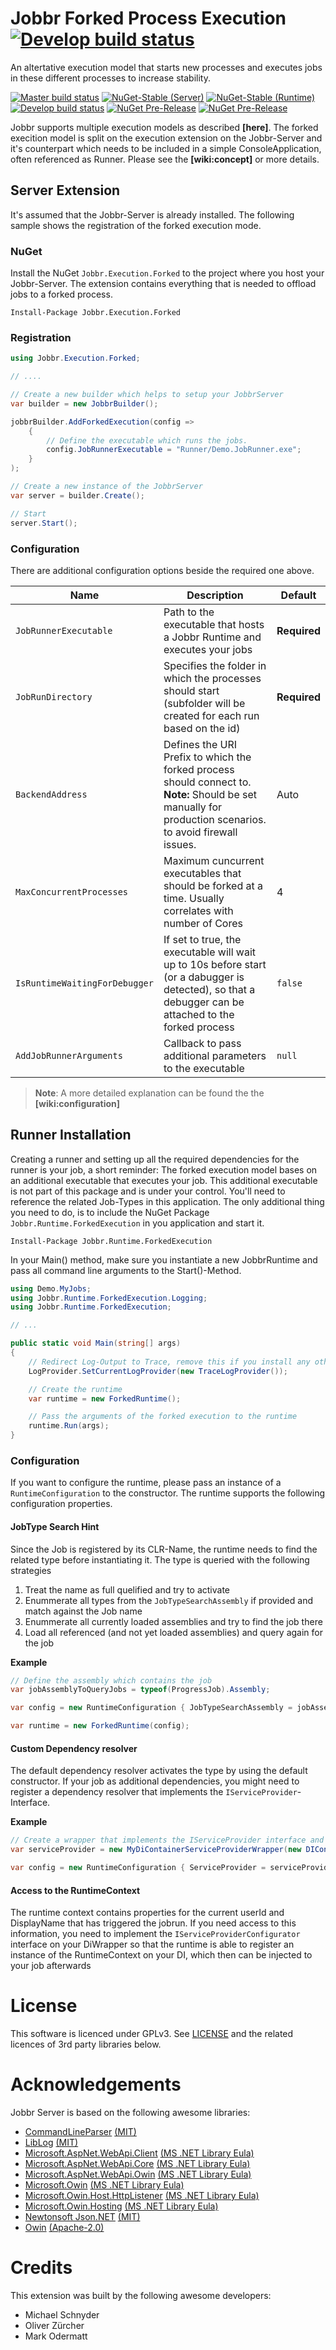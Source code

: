 # Jobbr Forked Process Execution [![Develop build status][execution-forked-badge-build-develop]][execution-forked-link-build]
An altertative execution model that starts new processes and executes jobs in these different processes to increase stability.

[![Master build status][execution-forked-badge-build-master]][execution-forked-link-build] 
[![NuGet-Stable (Server)][execution-forked-server-badge-nuget]][execution-forked-server-link-nuget]
[![NuGet-Stable (Runtime)][execution-forked-runtime-badge-nuget]][execution-forked-runtime-link-nuget]<br/> 
[![Develop build status][execution-forked-badge-build-develop]][execution-forked-link-build] 
[![NuGet Pre-Release][execution-forked-server-badge-nuget-pre]][execution-forked-server-link-nuget] 
[![NuGet Pre-Release][execution-forked-runtime-badge-nuget-pre]][execution-forked-runtime-link-nuget]

Jobbr supports multiple execution models as described **[here]**. The forked execition model is split on the execution extension on the Jobbr-Server and it's counterpart which needs to be included in a simple ConsoleApplication, often referenced as Runner. Please see the **[wiki:concept]** or more details.

## Server Extension
It's assumed that the Jobbr-Server is already installed. The following sample shows the registration of the forked execution mode.

### NuGet
Install the NuGet `Jobbr.Execution.Forked` to the project where you host your Jobbr-Server. The extension contains everything that is needed to offload jobs to a forked process.

	Install-Package Jobbr.Execution.Forked


### Registration
```c#
using Jobbr.Execution.Forked;

// ....

// Create a new builder which helps to setup your JobbrServer
var builder = new JobbrBuilder();

jobbrBuilder.AddForkedExecution(config =>
    {
        // Define the executable which runs the jobs. 
        config.JobRunnerExecutable = "Runner/Demo.JobRunner.exe";
    }
);

// Create a new instance of the JobbrServer
var server = builder.Create();

// Start
server.Start();
```

### Configuration
There are additional configuration options beside the required one above.

| Name | Description | Default |
| ---- | ----------- | ------- |
|`JobRunnerExecutable` | Path to the executable that hosts a Jobbr Runtime and executes your jobs | **Required** |
|`JobRunDirectory` | Specifies the folder in which the processes should start (subfolder will be created for each run based on the id) | **Required** |
|`BackendAddress` | Defines the URI Prefix to which the forked process should connect to. <br>**Note:** Should be set manually for production scenarios. to avoid firewall issues.  | Auto |
|`MaxConcurrentProcesses` | Maximum cuncurrent executables that should be forked at a time. Usually correlates with number of Cores | 4 |
|`IsRuntimeWaitingForDebugger` | If set to true, the executable will wait up to 10s before start (or a dabugger is detected), so that a debugger can be attached to the forked process | `false` |
|`AddJobRunnerArguments` | Callback to pass additional parameters to the executable | `null` |
> **Note**: A more detailed explanation can be found the the **[wiki:configuration]**

## Runner Installation
Creating a runner and setting up all the required dependencies for the runner is your job, a short reminder: The forked execution model bases on an additional executable that executes your job. This additional executable is not part of this package and is under your control. You'll need to reference the related Job-Types in this application. The only additional thing you need to do, is to include the NuGet Package `Jobbr.Runtime.ForkedExecution` in you application and start it.

    Install-Package Jobbr.Runtime.ForkedExecution

In your Main() method, make sure you instantiate a new JobbrRuntime and pass all command line arguments to the Start()-Method.

```c#
using Demo.MyJobs;
using Jobbr.Runtime.ForkedExecution.Logging;
using Jobbr.Runtime.ForkedExecution;

// ...

public static void Main(string[] args)
{
    // Redirect Log-Output to Trace, remove this if you install any other Log-Framework
    LogProvider.SetCurrentLogProvider(new TraceLogProvider());

    // Create the runtime
    var runtime = new ForkedRuntime();

    // Pass the arguments of the forked execution to the runtime
    runtime.Run(args);
}
```

### Configuration
If you want to configure the runtime, please pass an instance of a `RuntimeConfiguration` to the constructor. The runtime supports the following configuration properties.

#### JobType Search Hint
Since the Job is registered by its CLR-Name, the runtime needs to find the related type before instantiating it. The type is queried with the following strategies
1. Treat the name as full quelified and try to activate
2. Enummerate all types from the `JobTypeSearchAssembly` if provided and match against the Job name
3. Enummerate all currently loaded assemblies and try to find the job there
4. Load all referenced (and not yet loaded assemblies) and query again for the job

**Example**
```c#
// Define the assembly which contains the job
var jobAssemblyToQueryJobs = typeof(ProgressJob).Assembly;

var config = new RuntimeConfiguration { JobTypeSearchAssembly = jobAssemblyToQueryJobs };

var runtime = new ForkedRuntime(config);
```

#### Custom Dependency resolver
The default dependency resolver activates the type by using the default constructor. If your job as additional dependencies, you might need to register a dependency resolver that implements the `IServiceProvider`-Interface.

**Example**
```c#
// Create a wrapper that implements the IServiceProvider interface and delegates the calls to the used DI
var serviceProvider = new MyDiContainerServiceProviderWrapper(new DIContainer());

var config = new RuntimeConfiguration { ServiceProvider = serviceProvider };
```

#### Access to the RuntimeContext
The runtime context contains properties for the current userId and DisplayName that has triggered the jobrun. If you need access to this information, you need to implement the `IServiceProviderConfigurator` interface on your DiWrapper so that the runtime is able to register an instance of the RuntimeContext on your DI, which then can be injected to your job afterwards

# License
This software is licenced under GPLv3. See [LICENSE](LICENSE) and the related licences of 3rd party libraries below.

# Acknowledgements
Jobbr Server is based on the following awesome libraries:
* [CommandLineParser](https://github.com/gsscoder/commandline) [(MIT)](https://github.com/gsscoder/commandline/blob/master/License.md)
* [LibLog](https://github.com/damianh/LibLog) [(MIT)](https://github.com/damianh/LibLog/blob/master/licence.txt)
* [Microsoft.AspNet.WebApi.Client](https://www.asp.net/web-api) [(MS .NET Library Eula)](https://www.microsoft.com/web/webpi/eula/net_library_eula_enu.htm)
* [Microsoft.AspNet.WebApi.Core](https://www.asp.net/web-api) [(MS .NET Library Eula)](https://www.microsoft.com/web/webpi/eula/net_library_eula_enu.htm)
* [Microsoft.AspNet.WebApi.Owin](https://www.asp.net/web-api) [(MS .NET Library Eula)](https://www.microsoft.com/web/webpi/eula/net_library_eula_enu.htm)
* [Microsoft.Owin](https://github.com/aspnet/AspNetKatana/) [(MS .NET Library Eula)](https://www.microsoft.com/web/webpi/eula/net_library_eula_enu.htm)
* [Microsoft.Owin.Host.HttpListener](https://github.com/aspnet/AspNetKatana/) [(MS .NET Library Eula)](https://www.microsoft.com/web/webpi/eula/net_library_eula_enu.htm)
* [Microsoft.Owin.Hosting](https://github.com/aspnet/AspNetKatana/) [(MS .NET Library Eula)](https://www.microsoft.com/web/webpi/eula/net_library_eula_enu.htm) 
* [Newtonsoft Json.NET](https://github.com/JamesNK/Newtonsoft.Json) [(MIT)](https://github.com/JamesNK/Newtonsoft.Json/blob/master/LICENSE.md)
* [Owin](https://github.com/owin-contrib/owin-hosting) [(Apache-2.0)](https://github.com/owin-contrib/owin-hosting/blob/master/LICENSE.txt)

# Credits
This extension was built by the following awesome developers:
* Michael Schnyder
* Oliver Zürcher
* Mark Odermatt

[execution-forked-link-build]:                  https://ci.appveyor.com/project/Jobbr/jobbr-execution-forked         
[execution-forked-server-link-nuget]:           https://www.nuget.org/packages/Jobbr.Execution.Forked
[execution-forked-runtime-link-nuget]:          https://www.nuget.org/packages/Jobbr.Runtime.ForkedExecution

[execution-forked-badge-build-develop]:         https://img.shields.io/appveyor/ci/Jobbr/jobbr-execution-forked/develop.svg?label=develop
[execution-forked-badge-build-master]:          https://img.shields.io/appveyor/ci/Jobbr/jobbr-execution-forked/master.svg?label=master
[execution-forked-server-badge-nuget]:          https://img.shields.io/nuget/v/Jobbr.Execution.Forked.svg?label=NuGet%20stable%20%28Extension%29
[execution-forked-server-badge-nuget-pre]:      https://img.shields.io/nuget/vpre/Jobbr.Execution.Forked.svg?label=NuGet%20pre%20%28Extension%29
[execution-forked-runtime-badge-nuget]:         https://img.shields.io/nuget/v/Jobbr.Runtime.ForkedExecution.svg?label=NuGet%20stable%20%28Runtime%29
[execution-forked-runtime-badge-nuget-pre]:     https://img.shields.io/nuget/vpre/Jobbr.Runtime.ForkedExecution.svg?label=NuGet%20pre%20%28Runtime%29
